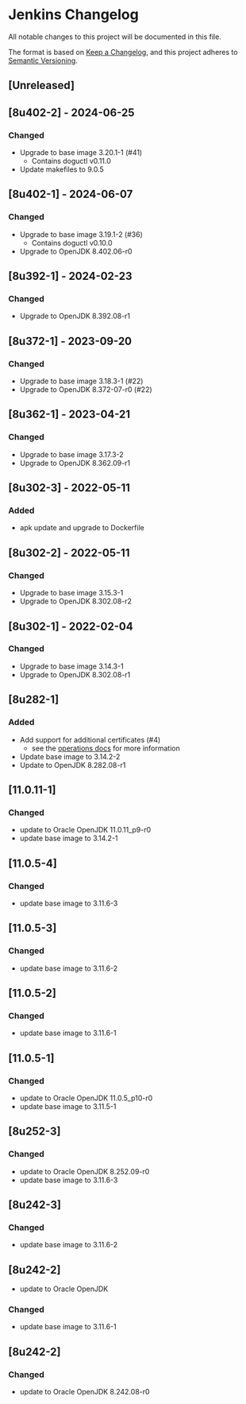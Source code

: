 # Jenkins Changelog
All notable changes to this project will be documented in this file.

The format is based on [Keep a Changelog](https://keepachangelog.com/en/1.0.0/),
and this project adheres to [Semantic Versioning](https://semver.org/spec/v2.0.0.html).

## [Unreleased]

## [8u402-2] - 2024-06-25
### Changed
- Upgrade to base image 3.20.1-1 (#41)
    - Contains doguctl v0.11.0
- Update makefiles to 9.0.5

## [8u402-1] - 2024-06-07
### Changed
- Upgrade to base image 3.19.1-2 (#36)
  - Contains doguctl v0.10.0
- Upgrade to OpenJDK 8.402.06-r0

## [8u392-1] - 2024-02-23
### Changed
- Upgrade to OpenJDK 8.392.08-r1

## [8u372-1] - 2023-09-20
### Changed
- Upgrade to base image 3.18.3-1 (#22)
- Upgrade to OpenJDK 8.372-07-r0 (#22)

## [8u362-1] - 2023-04-21
### Changed
- Upgrade to base image 3.17.3-2
- Upgrade to OpenJDK 8.362.09-r1

## [8u302-3] - 2022-05-11
### Added
- apk update and upgrade to Dockerfile

## [8u302-2] - 2022-05-11
### Changed
- Upgrade to base image 3.15.3-1
- Upgrade to OpenJDK 8.302.08-r2

## [8u302-1] - 2022-02-04
### Changed
- Upgrade to base image 3.14.3-1
- Upgrade to OpenJDK 8.302.08-r1

## [8u282-1]
### Added
- Add support for additional certificates (#4)
   - see the [operations docs](docs/operations_en.md) for more information
- Update base image to 3.14.2-2
- Update to OpenJDK 8.282.08-r1

## [11.0.11-1]
### Changed
- update to Oracle OpenJDK 11.0.11_p9-r0
- update base image to 3.14.2-1

## [11.0.5-4]
### Changed
- update base image to 3.11.6-3

## [11.0.5-3]
### Changed
- update base image to 3.11.6-2

## [11.0.5-2]
### Changed
- update base image to 3.11.6-1

## [11.0.5-1]
### Changed
- update to Oracle OpenJDK 11.0.5_p10-r0
- update base image to 3.11.5-1

## [8u252-3]
### Changed
- update to Oracle OpenJDK 8.252.09-r0
- update base image to 3.11.6-3

## [8u242-3]
### Changed
- update base image to 3.11.6-2

## [8u242-2]
- update to Oracle OpenJDK

### Changed
- update base image to 3.11.6-1

## [8u242-2]
### Changed
- update to Oracle OpenJDK 8.242.08-r0

